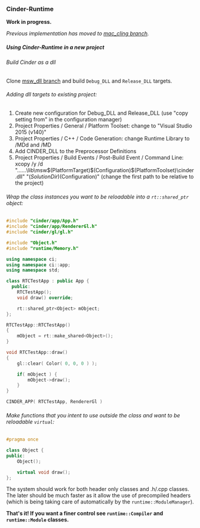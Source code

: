 ### Cinder-Runtime

**Work in progress.**   

*Previous implementation has moved to [mac_cling branch](https://github.com/simongeilfus/Cinder-Runtime/tree/mac_cling).*


##### Using Cinder-Runtime in a new project

###### Build Cinder as a dll
Clone [msw_dll branch](https://github.com/simongeilfus/Cinder/tree/msw_dll) and build `Debug_DLL` and `Release_DLL` targets.

###### Adding dll targets to existing project:

1. Create new configuration for Debug_DLL and Release_DLL (use "copy setting from" in the configuration manager)
2. Project Properties / General / Platform Toolset: change to "Visual Studio 2015 (v140)"
3. Project Properties / C++ / Code Generation: change Runtime Library to /MDd and /MD
4. Add CINDER_DLL to the Preprocessor Definitions
5. Project Properties / Build Events / Post-Build Event / Command Line: xcopy /y /d "..\..\..\lib\msw\$(PlatformTarget)\$(Configuration)\$(PlatformToolset)\cinder.dll" "$(SolutionDir)$(Configuration)\" (change the first path to be relative to the project)

###### Wrap the class instances you want to be reloadable into a `rt::shared_ptr` object:
```c++
#include "cinder/app/App.h"
#include "cinder/app/RendererGl.h"
#include "cinder/gl/gl.h"

#include "Object.h"
#include "runtime/Memory.h"

using namespace ci;
using namespace ci::app;
using namespace std;

class RTCTestApp : public App {
  public:
	RTCTestApp();
	void draw() override;

	rt::shared_ptr<Object> mObject;
};

RTCTestApp::RTCTestApp()
{
	mObject = rt::make_shared<Object>();
}

void RTCTestApp::draw()
{
	gl::clear( Color( 0, 0, 0 ) ); 

	if( mObject ) {
		mObject->draw();
	}
}

CINDER_APP( RTCTestApp, RendererGl )
```

###### Make functions that you intent to use outside the class and want to be reloadable `virtual`:
```c++
#pragma once

class Object {
public:
	Object();

	virtual void draw();
};
```

The system should work for both header only classes and .h/.cpp classes. The later should be much faster as it allow the use of precompiled headers (which is being taking care of automatically by the `runtime::ModuleManager`).

**That's it! If you want a finer control see `runtime::Compiler` and `runtime::Module` classes.**
